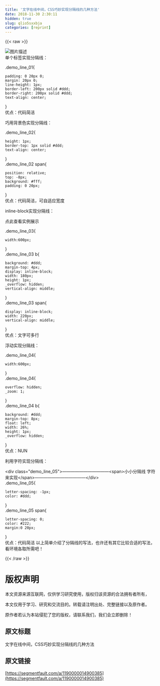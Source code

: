 ```yaml
---
title: '文字在线中间，CSS巧妙实现分隔线的几种方法' 
date: 2018-11-30 2:30:11
hidden: true
slug: qlio5sxxbja
categories: [reprint]
---
```


{{< raw >}}

                    
<p><span class="img-wrap"><img data-src="/img/bVbaGqW?w=766&amp;h=442" src="https://static.alili.tech/img/bVbaGqW?w=766&amp;h=442" alt="图片描述" title="图片描述" style="cursor: pointer; display: inline;"></span><br>单个标签实现分隔线：</p>
<p>.demo_line_01{</p>
<div class="widget-codetool" style="display:none;">
      <div class="widget-codetool--inner">
      <span class="selectCode code-tool" data-toggle="tooltip" data-placement="top" title="" data-original-title="全选"></span>
      <span type="button" class="copyCode code-tool" data-toggle="tooltip" data-placement="top" data-clipboard-text="padding: 0 20px 0;
margin: 20px 0;
line-height: 1px;
border-left: 200px solid #ddd;
border-right: 200px solid #ddd;
text-align: center;" title="" data-original-title="复制"></span>
      <span type="button" class="saveToNote code-tool" data-toggle="tooltip" data-placement="top" title="" data-original-title="放进笔记"></span>
      </div>
      </div><pre class="hljs scss"><code><span class="hljs-attribute">padding</span>: <span class="hljs-number">0</span> <span class="hljs-number">20px</span> <span class="hljs-number">0</span>;
<span class="hljs-attribute">margin</span>: <span class="hljs-number">20px</span> <span class="hljs-number">0</span>;
<span class="hljs-attribute">line-height</span>: <span class="hljs-number">1px</span>;
<span class="hljs-attribute">border-left</span>: <span class="hljs-number">200px</span> solid <span class="hljs-number">#ddd</span>;
<span class="hljs-attribute">border-right</span>: <span class="hljs-number">200px</span> solid <span class="hljs-number">#ddd</span>;
<span class="hljs-attribute">text-align</span>: center;</code></pre>
<p>}<br>优点：代码简洁</p>
<p>巧用背景色实现分隔线：</p>
<p>.demo_line_02{</p>
<div class="widget-codetool" style="display:none;">
      <div class="widget-codetool--inner">
      <span class="selectCode code-tool" data-toggle="tooltip" data-placement="top" title="" data-original-title="全选"></span>
      <span type="button" class="copyCode code-tool" data-toggle="tooltip" data-placement="top" data-clipboard-text="height: 1px;
border-top: 1px solid #ddd;
text-align: center;" title="" data-original-title="复制"></span>
      <span type="button" class="saveToNote code-tool" data-toggle="tooltip" data-placement="top" title="" data-original-title="放进笔记"></span>
      </div>
      </div><pre class="hljs scss"><code><span class="hljs-attribute">height</span>: <span class="hljs-number">1px</span>;
<span class="hljs-attribute">border-top</span>: <span class="hljs-number">1px</span> solid <span class="hljs-number">#ddd</span>;
<span class="hljs-attribute">text-align</span>: center;</code></pre>
<p>}<br>.demo_line_02 span{</p>
<div class="widget-codetool" style="display:none;">
      <div class="widget-codetool--inner">
      <span class="selectCode code-tool" data-toggle="tooltip" data-placement="top" title="" data-original-title="全选"></span>
      <span type="button" class="copyCode code-tool" data-toggle="tooltip" data-placement="top" data-clipboard-text="position: relative;
top: -8px;
background: #fff;
padding: 0 20px;" title="" data-original-title="复制"></span>
      <span type="button" class="saveToNote code-tool" data-toggle="tooltip" data-placement="top" title="" data-original-title="放进笔记"></span>
      </div>
      </div><pre class="hljs scss"><code><span class="hljs-attribute">position</span>: relative;
<span class="hljs-attribute">top</span>: -<span class="hljs-number">8px</span>;
<span class="hljs-attribute">background</span>: <span class="hljs-number">#fff</span>;
<span class="hljs-attribute">padding</span>: <span class="hljs-number">0</span> <span class="hljs-number">20px</span>;</code></pre>
<p>}<br>优点：代码简洁，可自适应宽度</p>
<p>inline-block实现分隔线：</p>
<p>点此查看实例展示</p>
<p>.demo_line_03{</p>
<div class="widget-codetool" style="display:none;">
      <div class="widget-codetool--inner">
      <span class="selectCode code-tool" data-toggle="tooltip" data-placement="top" title="" data-original-title="全选"></span>
      <span type="button" class="copyCode code-tool" data-toggle="tooltip" data-placement="top" data-clipboard-text="width:600px;" title="" data-original-title="复制"></span>
      <span type="button" class="saveToNote code-tool" data-toggle="tooltip" data-placement="top" title="" data-original-title="放进笔记"></span>
      </div>
      </div><pre class="hljs scss"><code style="word-break: break-word; white-space: initial;"><span class="hljs-attribute">width</span>:<span class="hljs-number">600px</span>;</code></pre>
<p>}<br>.demo_line_03 b{</p>
<div class="widget-codetool" style="display:none;">
      <div class="widget-codetool--inner">
      <span class="selectCode code-tool" data-toggle="tooltip" data-placement="top" title="" data-original-title="全选"></span>
      <span type="button" class="copyCode code-tool" data-toggle="tooltip" data-placement="top" data-clipboard-text="background: #ddd;
margin-top: 4px;
display: inline-block;
width: 180px;
height: 1px;
_overflow: hidden;
vertical-align: middle;" title="" data-original-title="复制"></span>
      <span type="button" class="saveToNote code-tool" data-toggle="tooltip" data-placement="top" title="" data-original-title="放进笔记"></span>
      </div>
      </div><pre class="hljs scss"><code><span class="hljs-attribute">background</span>: <span class="hljs-number">#ddd</span>;
<span class="hljs-attribute">margin-top</span>: <span class="hljs-number">4px</span>;
<span class="hljs-attribute">display</span>: inline-block;
<span class="hljs-attribute">width</span>: <span class="hljs-number">180px</span>;
<span class="hljs-attribute">height</span>: <span class="hljs-number">1px</span>;
_overflow: hidden;
<span class="hljs-attribute">vertical-align</span>: middle;</code></pre>
<p>}<br>.demo_line_03 span{</p>
<div class="widget-codetool" style="display:none;">
      <div class="widget-codetool--inner">
      <span class="selectCode code-tool" data-toggle="tooltip" data-placement="top" title="" data-original-title="全选"></span>
      <span type="button" class="copyCode code-tool" data-toggle="tooltip" data-placement="top" data-clipboard-text="display: inline-block;
width: 220px;
vertical-align: middle;" title="" data-original-title="复制"></span>
      <span type="button" class="saveToNote code-tool" data-toggle="tooltip" data-placement="top" title="" data-original-title="放进笔记"></span>
      </div>
      </div><pre class="hljs scss"><code><span class="hljs-attribute">display</span>: inline-block;
<span class="hljs-attribute">width</span>: <span class="hljs-number">220px</span>;
<span class="hljs-attribute">vertical-align</span>: middle;</code></pre>
<p>}<br>优点：文字可多行</p>
<p>浮动实现分隔线：</p>
<p>.demo_line_04{</p>
<div class="widget-codetool" style="display:none;">
      <div class="widget-codetool--inner">
      <span class="selectCode code-tool" data-toggle="tooltip" data-placement="top" title="" data-original-title="全选"></span>
      <span type="button" class="copyCode code-tool" data-toggle="tooltip" data-placement="top" data-clipboard-text="width:600px;" title="" data-original-title="复制"></span>
      <span type="button" class="saveToNote code-tool" data-toggle="tooltip" data-placement="top" title="" data-original-title="放进笔记"></span>
      </div>
      </div><pre class="hljs scss"><code style="word-break: break-word; white-space: initial;"><span class="hljs-attribute">width</span>:<span class="hljs-number">600px</span>;</code></pre>
<p>}<br>.demo_line_04{</p>
<div class="widget-codetool" style="display:none;">
      <div class="widget-codetool--inner">
      <span class="selectCode code-tool" data-toggle="tooltip" data-placement="top" title="" data-original-title="全选"></span>
      <span type="button" class="copyCode code-tool" data-toggle="tooltip" data-placement="top" data-clipboard-text="overflow: hidden;
_zoom: 1;" title="" data-original-title="复制"></span>
      <span type="button" class="saveToNote code-tool" data-toggle="tooltip" data-placement="top" title="" data-original-title="放进笔记"></span>
      </div>
      </div><pre class="hljs scss"><code><span class="hljs-attribute">overflow</span>: hidden;
_zoom: <span class="hljs-number">1</span>;</code></pre>
<p>}<br>.demo_line_04 b{</p>
<div class="widget-codetool" style="display:none;">
      <div class="widget-codetool--inner">
      <span class="selectCode code-tool" data-toggle="tooltip" data-placement="top" title="" data-original-title="全选"></span>
      <span type="button" class="copyCode code-tool" data-toggle="tooltip" data-placement="top" data-clipboard-text="background: #ddd;
margin-top: 8px;
float: left;
width: 26%;
height: 1px;
_overflow: hidden;" title="" data-original-title="复制"></span>
      <span type="button" class="saveToNote code-tool" data-toggle="tooltip" data-placement="top" title="" data-original-title="放进笔记"></span>
      </div>
      </div><pre class="hljs scss"><code><span class="hljs-attribute">background</span>: <span class="hljs-number">#ddd</span>;
<span class="hljs-attribute">margin-top</span>: <span class="hljs-number">8px</span>;
<span class="hljs-attribute">float</span>: left;
<span class="hljs-attribute">width</span>: <span class="hljs-number">26%</span>;
<span class="hljs-attribute">height</span>: <span class="hljs-number">1px</span>;
_overflow: hidden;</code></pre>
<p>}<br>优点：NUN</p>
<p>利用字符实现分隔线：</p>
<p>&lt;div class="demo_line_05"&gt;———————————&lt;span&gt;小小分隔线 字符来实现&lt;/span&gt;————————————&lt;/div&gt;<br>.demo_line_05{</p>
<div class="widget-codetool" style="display:none;">
      <div class="widget-codetool--inner">
      <span class="selectCode code-tool" data-toggle="tooltip" data-placement="top" title="" data-original-title="全选"></span>
      <span type="button" class="copyCode code-tool" data-toggle="tooltip" data-placement="top" data-clipboard-text="letter-spacing: -1px;
color: #ddd;" title="" data-original-title="复制"></span>
      <span type="button" class="saveToNote code-tool" data-toggle="tooltip" data-placement="top" title="" data-original-title="放进笔记"></span>
      </div>
      </div><pre class="hljs scss"><code><span class="hljs-attribute">letter-spacing</span>: -<span class="hljs-number">1px</span>;
<span class="hljs-attribute">color</span>: <span class="hljs-number">#ddd</span>;</code></pre>
<p>}<br>.demo_line_05 span{</p>
<div class="widget-codetool" style="display:none;">
      <div class="widget-codetool--inner">
      <span class="selectCode code-tool" data-toggle="tooltip" data-placement="top" title="" data-original-title="全选"></span>
      <span type="button" class="copyCode code-tool" data-toggle="tooltip" data-placement="top" data-clipboard-text="letter-spacing: 0;
color: #222;
margin:0 20px;" title="" data-original-title="复制"></span>
      <span type="button" class="saveToNote code-tool" data-toggle="tooltip" data-placement="top" title="" data-original-title="放进笔记"></span>
      </div>
      </div><pre class="hljs scss"><code><span class="hljs-attribute">letter-spacing</span>: <span class="hljs-number">0</span>;
<span class="hljs-attribute">color</span>: <span class="hljs-number">#222</span>;
<span class="hljs-attribute">margin</span>:<span class="hljs-number">0</span> <span class="hljs-number">20px</span>;</code></pre>
<p>}<br>优点：代码简洁 以上简单介绍了分隔线的写法，也许还有其它比较合适的写法，看环境各取所需吧！</p>

                
{{< /raw >}}

# 版权声明
本文资源来源互联网，仅供学习研究使用，版权归该资源的合法拥有者所有，

本文仅用于学习、研究和交流目的。转载请注明出处、完整链接以及原作者。

原作者若认为本站侵犯了您的版权，请联系我们，我们会立即删除！

## 原文标题
文字在线中间，CSS巧妙实现分隔线的几种方法

## 原文链接
[https://segmentfault.com/a/1190000014900385](https://segmentfault.com/a/1190000014900385)


